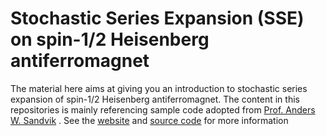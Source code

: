 # Stochastic Series Expansion (SSE) on spin-1/2 Heisenberg antiferromagnet

The material here aims at giving you an introduction to stochastic series expansion of spin-1/2 Heisenberg antiferromagnet. The content in this repositories is mainly referencing sample code adopted from [Prof. Anders W. Sandvik](https://physics.bu.edu/~sandvik/) . See the [website](https://physics.bu.edu/~sandvik/programs/ssebasic/ssebasic.html) and [source code](https://physics.bu.edu/~sandvik/programs/index.html) for more information


